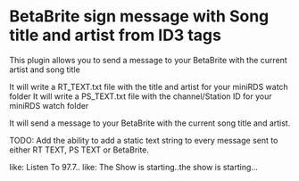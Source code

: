 BetaBrite sign message with Song title and artist from ID3 tags
======
This plugin allows you to send a message to your BetaBrite with the current artist and song title

It will write a RT_TEXT.txt file with the title and artist for your miniRDS watch folder
It will write a PS_TEXT.txt file with the channel/Station ID for your miniRDS watch folder

It will send a message to your BetaBrite with the current song title and artist.


TODO:
Add the ability to add a static text string to every message sent to either RT TEXT, PS TEXT or BetaBrite.

like: Listen To 97.7..
like: The Show is starting..the show is starting... 


